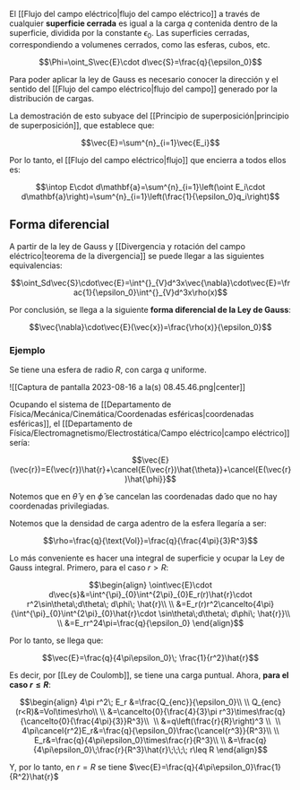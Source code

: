 
El [[Flujo del campo eléctrico|flujo del campo eléctrico]] a través de cualquier **superficie cerrada** es igual a la carga $q$ contenida dentro de la superficie, dividida por la constante $\epsilon_0$. Las superficies cerradas, correspondiendo a volumenes cerrados, como las esferas, cubos, etc. 

$$\Phi=\oint_S\vec{E}\cdot d\vec{S}=\frac{q}{\epsilon_0}$$

Para poder aplicar la ley de Gauss es necesario conocer la dirección y el sentido del [[Flujo del campo eléctrico|flujo del campo]] generado por la distribución de cargas. 

La demostración de esto subyace del [[Principio de superposición|principio de superposición]], que establece que: 

$$\vec{E}=\sum^{n}_{i=1}\vec{E_i}$$

Por lo tanto, el [[Flujo del campo eléctrico|flujo]] que encierra a todos ellos es: 

$$\intop E\cdot d\mathbf{a}=\sum^{n}_{i=1}\left(\oint E_i\cdot d\mathbf{a}\right)=\sum^{n}_{i=1}\left(\frac{1}{\epsilon_0}q_i\right)$$

## Forma diferencial

A partir de la ley de Gauss y [[Divergencia y rotación del campo eléctrico|teorema de la divergencia]] se puede llegar a las siguientes equivalencias: 

$$\oint_Sd\vec{S}\cdot\vec{E}=\int^{}_{V}d^3x\vec{\nabla}\cdot\vec{E}=\frac{1}{\epsilon_0}\int^{}_{V}d^3x\rho(x)$$

Por conclusión, se llega a la siguiente **forma diferencial de la Ley de Gauss**: 

$$\vec{\nabla}\cdot\vec{E}(\vec{x})=\frac{\rho(x)}{\epsilon_0}$$

### Ejemplo 

Se tiene una esfera de radio $R$, con carga $q$ uniforme.

![[Captura de pantalla 2023-08-16 a la(s) 08.45.46.png|center]]


Ocupando el sistema de [[Departamento de Física/Mecánica/Cinemática/Coordenadas esféricas|coordenadas esféricas]], el [[Departamento de Física/Electromagnetismo/Electrostática/Campo eléctrico|campo eléctrico]] sería: 

$$\vec{E}(\vec{r})=E(\vec{r})\hat{r}+\cancel{E(\vec{r})\hat{\theta}}+\cancel{E(\vec{r})\hat{\phi}}$$

Notemos que en $\hat{\theta}$ y en $\hat{\phi}$ se cancelan las coordenadas dado que no hay coordenadas privilegiadas. 

Notemos que la densidad de carga adentro de la esfera llegaría a ser: 

$$\rho=\frac{q}{\text{Vol}}=\frac{q}{\frac{4\pi}{3}R^3}$$

Lo más conveniente es hacer una integral de superficie y ocupar la Ley de Gauss integral. Primero, para el caso $r>R$: 

$$\begin{align}
\oint\vec{E}\cdot d\vec{s}&=\int^{\pi}_{0}\int^{2\pi}_{0}E_r(r)\hat{r}\cdot r^2\sin\theta\;d\theta\; d\phi\; \hat{r}\\  \\
&=E_r(r)r^2\cancelto{4\pi}{\int^{\pi}_{0}\int^{2\pi}_{0}\hat{r}\cdot \sin\theta\;d\theta\; d\phi\; \hat{r}}\\  \\
&=E_rr^24\pi=\frac{q}{\epsilon_0}
\end{align}$$

Por lo tanto, se llega que: 

$$\vec{E}=\frac{q}{4\pi\epsilon_0}\; \frac{1}{r^2}\hat{r}$$

Es decir, por [[Ley de Coulomb]], se tiene una carga puntual. Ahora, **para el caso $r\leq R$**: 

$$\begin{align}
4\pi r^2\; E_r &=\frac{Q_{enc}}{\epsilon_0}\\  \\
Q_{enc}(r<R)&=Vol\times\rho\\  \\
&=\cancelto{0}{\frac{4}{3}\pi r^3}\times\frac{q}{\cancelto{0}{\frac{4\pi}{3}}R^3}\\  \\
&=q\left(\frac{r}{R}\right)^3 \\  \\
4\pi\cancel{r^2}E_r&=\frac{q}{\epsilon_0}\frac{\cancel{r^3}}{R^3}\\  \\
E_r&=\frac{q}{4\pi\epsilon_0}\times\frac{r}{R^3}\\  \\
&=\frac{q}{4\pi\epsilon_0}\;\frac{r}{R^3}\hat{r}\;\;\;\; r\leq R
\end{align}$$

Y, por lo tanto, en $r=R$ se tiene $\vec{E}=\frac{q}{4\pi\epsilon_0}\frac{1}{R^2}\hat{r}$

